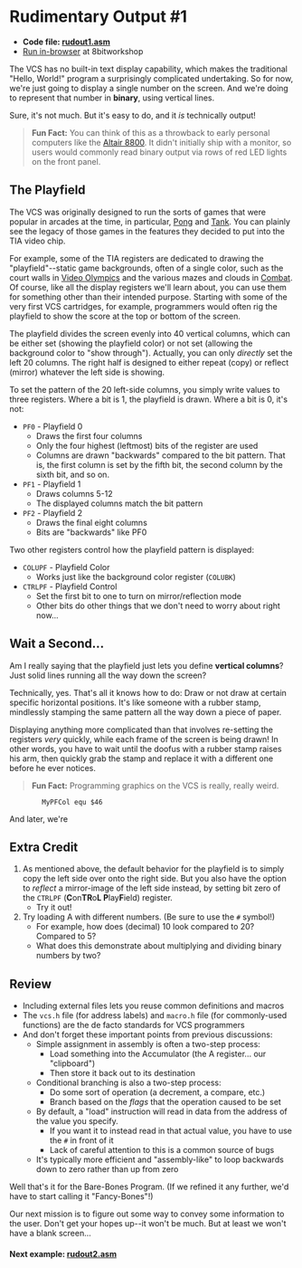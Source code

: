 # Rudimentary Output #1

* **Code file: [rudout1.asm](./rudout1.asm)**
* [Run in-browser](https://8bitworkshop.com/v3.3.0/embed.html?p=vcs&r=TFpHAAAQAAAAAGUphBP6AQECAwR42KIAiqjKmkjQ%2B6kGhQmpRoUIqbeFDkwT8P8EHwQfBB8EHwQfBB8EHwQfBB8EHwQfBB8EHwQfBB8EHwQfBB8EHwQfBB8EHwQfBB8EHwQfBB8EHwQfBB8EHwQeBBcA8ADw "Link to in-browser emulation of bbones1.asm") at 8bitworkshop


The VCS has no built-in text display capability, which makes the traditional "Hello, World!" program a surprisingly complicated undertaking. So for now, we're just going to display a single number on the screen. And we're doing to represent that number in **binary**, using vertical lines.

Sure, it's not much. But it's easy to do, and it *is* technically output!

> **Fun Fact:** You can think of this as a throwback to early personal computers like the [Altair 8800](http://oldcomputers.net/altair-8800.html). It didn't initially ship with a monitor, so users would commonly read binary output via rows of red LED lights on the front panel.


## The Playfield

The VCS was originally designed to run the sorts of games that were popular in arcades at the time, in particular, [Pong](https://en.wikipedia.org/wiki/Pong) and [Tank](https://en.wikipedia.org/wiki/Tank_(video_game)). You can plainly see the legacy of those games in the features they decided to put into the TIA video chip.

For example, some of the TIA registers are dedicated to drawing the "playfield"--static game backgrounds, often of a single color, such as the court walls in [Video Olympics](https://en.wikipedia.org/wiki/Video_Olympics) and the various mazes and clouds in [Combat](https://en.wikipedia.org/wiki/Combat_(Atari_2600)). Of course, like all the display registers we'll learn about, you can use them for something other than their intended purpose. Starting with some of the very first VCS cartridges, for example, programmers would often rig the playfield to show the score at the top or bottom of the screen.

The playfield divides the screen evenly into 40 vertical columns, which can be either set (showing the playfield color) or not set (allowing the background color to "show through"). Actually, you can only *directly* set the left 20 columns. The right half is designed to either repeat (copy) or reflect (mirror) whatever the left side is showing.

To set the pattern of the 20 left-side columns, you simply write values to three registers. Where a bit is 1, the playfield is drawn. Where a bit is 0, it's not:

* `PF0` - Playfield 0
    * Draws the first four columns
    * Only the four highest (leftmost) bits of the register are used
    * Columns are drawn "backwards" compared to the bit pattern. That is, the first column is set by the fifth bit, the second column by the sixth bit, and so on.
* `PF1` - Playfield 1
    * Draws columns 5-12
    * The displayed columns match the bit pattern
* `PF2` - Playfield 2
    * Draws the final eight columns
    * Bits are "backwards" like PF0

Two other registers control how the playfield pattern is displayed:

* `COLUPF` - Playfield Color
    * Works just like the background color register (`COLUBK`)
* `CTRLPF` - Playfield Control
    * Set the first bit to one to turn on mirror/reflection mode
    * Other bits do other things that we don't need to worry about right now...
    
## Wait a Second...

Am I really saying that the playfield just lets you define **vertical columns**? Just solid lines running all the way down the screen?

Technically, yes. That's all it knows how to do: Draw or not draw at certain specific horizontal positions. It's like someone with a rubber stamp, mindlessly stamping the same pattern all the way down a piece of paper.

Displaying anything more complicated than that involves re-setting the registers *very* quickly, while each frame of the screen is being drawn! In other words, you have to wait until the doofus with a rubber stamp raises his arm, then quickly grab the stamp and replace it with a different one before he ever notices.

> **Fun Fact:** Programming graphics on the VCS is really, really weird.




```{assembly}
        MyPFCol equ $46
```

And later, we're 
## Extra Credit

1. As mentioned above, the default behavior for the playfield is to simply copy the left side over onto the right side. But you also have the option to *reflect* a mirror-image of the left side instead, by setting bit zero of the `CTRLPF` (**C**on**TR**o**L P**lay**F**ield) register.
    * Try it out!
2. Try loading A with different numbers. (Be sure to use the `#` symbol!)
    * For example, how does (decimal) 10 look compared to 20? Compared to 5?
    * What does this demonstrate about multiplying and dividing binary numbers by two?



## Review

* Including external files lets you reuse common definitions and macros
* The `vcs.h` file (for address labels) and `macro.h` file (for commonly-used functions) are the de facto standards for VCS programmers
* And don't forget these important points from previous discussions:
    * Simple assignment in assembly is often a two-step process:
        * Load something into the Accumulator (the A register... our "clipboard")
        * Then store it back out to its destination
    * Conditional branching is also a two-step process:
        * Do some sort of operation (a decrement, a compare, etc.)
        * Branch based on the *flags* that the operation caused to be set
    * By default, a "load" instruction will read in data from the address of the value you specify.
        * If you want it to instead read in that actual value, you have to use the `#` in front of it
        * Lack of careful attention to this is a common source of bugs
    * It's typically more efficient and "assembly-like" to loop backwards down to zero rather than up from zero
    

Well that's it for the Bare-Bones Program. (If we refined it any further, we'd have to start calling it "Fancy-Bones"!)

Our next mission is to figure out some way to convey some information to the user. Don't get your hopes up--it won't be much. But at least we won't have a blank screen...



#### Next example: [rudout2.asm](../rudout/rudout2.md)